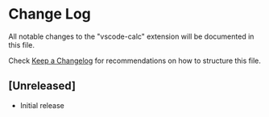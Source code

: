 # Change Log

All notable changes to the "vscode-calc" extension will be documented in this file.

Check [Keep a Changelog](http://keepachangelog.com/) for recommendations on how to structure this file.

## [Unreleased]

- Initial release